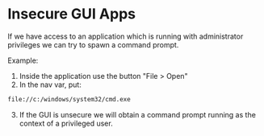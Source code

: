 # Insecure GUI Apps

If we have access to an application which is running with administrator privileges we can try to spawn a command prompt.

Example:

1. Inside the application use the button "File > Open"
2. In the nav var, put:

```bash
file://c:/windows/system32/cmd.exe
```
3. If the GUI is unsecure we will obtain a command prompt running as the context of a privileged user.
